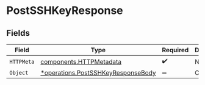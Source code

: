 # PostSSHKeyResponse


## Fields

| Field                                                                                   | Type                                                                                    | Required                                                                                | Description                                                                             |
| --------------------------------------------------------------------------------------- | --------------------------------------------------------------------------------------- | --------------------------------------------------------------------------------------- | --------------------------------------------------------------------------------------- |
| `HTTPMeta`                                                                              | [components.HTTPMetadata](../../models/components/httpmetadata.md)                      | :heavy_check_mark:                                                                      | N/A                                                                                     |
| `Object`                                                                                | [*operations.PostSSHKeyResponseBody](../../models/operations/postsshkeyresponsebody.md) | :heavy_minus_sign:                                                                      | Created                                                                                 |